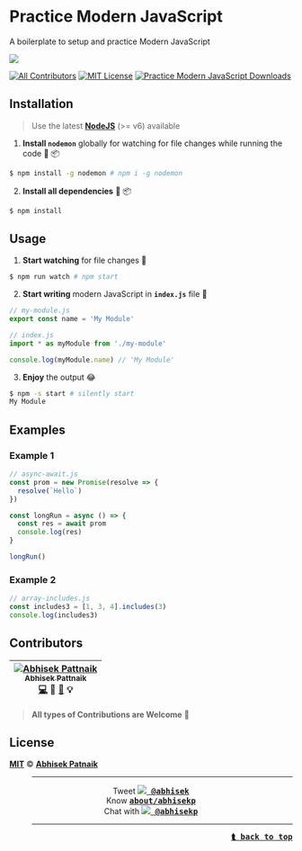 <a name="app-top" id="app-top"></a>
# Practice Modern JavaScript
A boilerplate to setup and practice Modern JavaScript  

[![](http://i.imgur.com/rzyanJt.gif)](#app-top)  

[![All Contributors](https://img.shields.io/badge/all_contributors-1-orange.svg?style=flat-square)](#contributors) [![MIT License](https://img.shields.io/badge/License-MIT-56A902.svg?style=flat-square&maxAge=2592000)](LICENSE)  [![Practice Modern JavaScript Downloads](https://img.shields.io/github/downloads/abhisekp/Practice-Modern-JavaScript/total.svg?maxAge=2592000)](https://github.com/abhisekp/Practice-Modern-JavaScript/archive/master.zip)

## Installation

> Use the latest [**NodeJS**](http://nodejs.org) (>= v6) available

1. **Install `nodemon`** globally for watching for file changes while running the code :beginner: :package:

  ```sh
  $ npm install -g nodemon # npm i -g nodemon
  ```

2. **Install all dependencies** :beginner: :package:

  ```sh
  $ npm install
  ```

## Usage

1. **Start watching** for file changes :eyes:

  ```sh
  $ npm run watch # npm start
  ```

2. **Start writing** modern JavaScript in **`index.js`** file :memo:

  ```js
  // my-module.js
  export const name = 'My Module'
  ```

  ```js
  // index.js
  import * as myModule from './my-module'

  console.log(myModule.name) // 'My Module'
  ```

3. **Enjoy** the output :joy:

  ```sh
  $ npm -s start # silently start
  My Module
  ```

## Examples

### Example 1

```js
// async-await.js
const prom = new Promise(resolve => {
  resolve(`Hello`)
})

const longRun = async () => {
  const res = await prom
  console.log(res)
}

longRun()
```

### Example 2
```js
// array-includes.js
const includes3 = [1, 3, 4].includes(3)
console.log(includes3)
```

## Contributors

<!-- ALL-CONTRIBUTORS-LIST:START - Do not remove or modify this section -->
| [![Abhisek Pattnaik](https://avatars.githubusercontent.com/u/1029200?v=3&s=100)<br /><sub>Abhisek Pattnaik</sub>](http://about.me/abhisekp)<br />[💻](https://github.com/abhisekp/Practice-Modern-JavaScript/commits?author=abhisekp) 🎨 [📖](https://github.com/abhisekp/Practice-Modern-JavaScript/commits?author=abhisekp) 💡 |
| :---: |
<!-- ALL-CONTRIBUTORS-LIST:END -->

> **All types of Contributions are Welcome** :pray:

## License

[**MIT**](LICENSE) © [**Abhisek Patnaik**](https://github.com/abhisekp)

> ----
<p align="center">
Tweet <kbd><a href="https://twitter.com/abhisek"><b><img src="https://i.imgur.com/wOPZd0Y.png?1"> @abhisek</b></a></kbd><br>
Know <kbd><b><a href="https://about.me/abhisekp">about/abhisekp</a></b></kbd><br>
Chat with <kbd><a href="https://gitter.im/abhisekp">
<img src="https://i.imgur.com/ThSWa6Y.png?2"> <b>@abhisekp</b></a></kbd>
</p>

> ----

<div align="right">
<kbd><a href="#app-top"><b>⮬ back to top</b></a></kbd>
</div>
